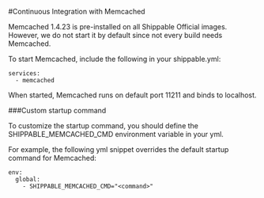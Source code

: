 
#Continuous Integration with Memcached

Memcached 1.4.23 is pre-installed on all Shippable Official images. However, we do not start it by default since not every build needs Memcached.

To start Memcached, include the following in your shippable.yml:

```
services:
  - memcached
```

When started, Memcached runs on default port 11211 and binds to localhost.

###Custom startup command

To customize the startup command, you should define the SHIPPABLE_MEMCACHED_CMD environment variable in your yml.

For example, the following yml snippet overrides the default startup command for Memcached:

```
env:
  global:
    - SHIPPABLE_MEMCACHED_CMD="<command>"
```
